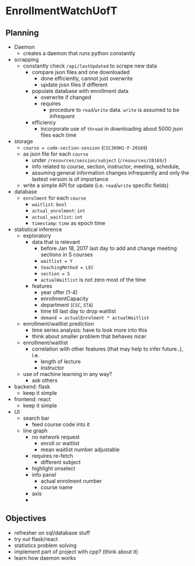 # EnrollmentWatchUofT

## Planning
+ Daemon
  + creates a daemon that runs python constantly
+ scrapping
  + constantly check `/api/lastUpdated` to scrape new data
    + compare json files and one downloaded
      + done efficiently, cannot just overwrite
      + update josn files if different
    + populate database with enrollment data  
      + overwrite if changed
      + requires
        + procedure to `read`/`write` data. `write` is assumed to be infrequent
    + efficiency
      + incorporate use of `thread` in downloading about 5000 json files each time
+ storage
  + `course = code-section-session` (`CSC369H1-F-20169`)
  + as json file for each `course`
    + under `/resources/session/subject` (`/resources/20169/`)
    + info related to course, section, instructor, meeting, schedule,
    + assuming general information changes infrequently and only the lastest version is of importance
  + write a simple API for update (i.e. `read`/`write` specific fields)
+ database
  + `enrolment` for each `course`
    + `waitlist`: `bool`
    + `actual_enrolment`: `int`
    + `actual_waitlist`: `int`
    + `timestamp`: `time` as epoch time
+ statistical inference
  + exploratory
    + data that is relevant
      + before Jan 18, 2017 last day to add and change meeting sections in S courses
      + `waitlist = Y`
      + `teachingMethod = LEC`
      + `section = S`
      + `actualWaitlist` is not zero most of the time
    + features  
      + year offer (1-4)
      + enrollmentCapacity
      + department (`CSC`, `STA`)
      + time till last day to drop waitlist
      + `demand = actualEnrolment * actualWaitlist`
  + enrollment/waitlist prediction
    + time series analysis: have to look more into this
    + think about smaller problem that behaves nicer
  + enrollment/waitlist
    + correlation with other features (that may help to infer future..), i.e.  
      + length of lecture
      + instructor
  + use of machine learning in any way?
    + ask others
+ backend: flask
  + keep it simple
+ frontend: react
  + keep it simple
+ UI 
  + search bar 
    + feed course code into it 
  + line graph
    + no network request
      + enroll or waitlist
      + mean waitlist number adjustable 
    + requires re-fetch 
      + different subject
    + highlight onselect
    + info panel 
      + actual enrolment number 
      + course name
    + axis 
    + 




## Objectives
+ refresher on sql/database stuff
+ try out flask/react  
+ statistics problem solving
+ implement part of project with cpp? (think about it)
+ learn how daemon works

